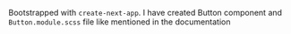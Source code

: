 Bootstrapped with `create-next-app`. I have created Button component and `Button.module.scss` file like mentioned in the documentation
